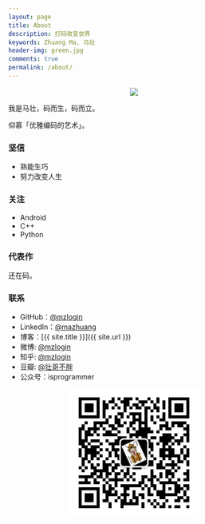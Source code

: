 ```yaml
---
layout: page
title: About
description: 打码改变世界
keywords: Zhuang Ma, 马壮
header-img: green.jpg
comments: true
permalink: /about/
---
```


<center>
    <p><img src="/favicon.ico" align="center"></p>
</center>

我是马壮，码而生，码而立。

仰慕「优雅编码的艺术」。

### 坚信

* 熟能生巧
* 努力改变人生

### 关注

* Android
* C++
* Python

### 代表作

还在码。

### 联系

* GitHub：[@mzlogin](https://github.com/mzlogin)
* LinkedIn：[@mazhuang](https://www.linkedin.com/in/mazhuang)
* 博客：[{{ site.title }}]({{ site.url }})
* 微博: [@mzlogin](http://weibo.com/mzlogin)
* 知乎: [@mzlogin](http://www.zhihu.com/people/mzlogin)
* 豆瓣: [@壮哥不胖](http://www.douban.com/people/freedim)
* 公众号：isprogrammer

<center>
    <p><img src="/images/theme/isprogrammer.jpg" align="center"></p>
</center>

